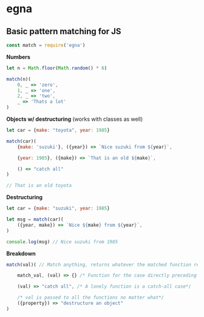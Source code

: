 # egna
## Basic pattern matching for JS

```javascript
const match = require('egna')
```

**Numbers**
```javascript
let n = Math.floor(Math.random() * 6)

match(n)(
    0, _ => 'zero',
    1, _ => 'one',
    2, _ => 'two',
    _ => 'Thats a lot'
)
```

**Objects w/ destructuring** (works with classes as well)
```javascript
let car = {make: "toyota", year: 1985}

match(car)(
    {make: 'suzuki'}, ({year}) => `Nice suzuki from ${year}`,

    {year: 1985}, ({make}) => `That is an old ${make}`,

    () => "catch all"
)

// That is an old toyota
```

**Destructuring**
```javascript
let car = {make: "suzuki", year: 1985}

let msg = match(car)(
    ({year, make}) => `Nice ${make} from ${year}`,
)

console.log(msg) // Nice suzuki from 1985
```

**Breakdown**
```javascript
match(val)( // Match anything, returns whatever the matched function returns

    match_val, (val) => {} /* Function for the case directly preceding it */,

    (val) => "catch all", /* A lonely function is a catch-all case*/

    /* val is passed to all the functions no matter what*/
    ({property}) => "destructure an object" 
)
```